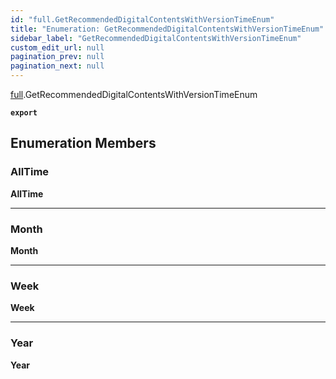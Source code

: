 ```yaml
---
id: "full.GetRecommendedDigitalContentsWithVersionTimeEnum"
title: "Enumeration: GetRecommendedDigitalContentsWithVersionTimeEnum"
sidebar_label: "GetRecommendedDigitalContentsWithVersionTimeEnum"
custom_edit_url: null
pagination_prev: null
pagination_next: null
---
```


[full](../namespaces/full.md).GetRecommendedDigitalContentsWithVersionTimeEnum

**`export`**

## Enumeration Members

### AllTime

 **AllTime**

___

### Month

 **Month**

___

### Week

 **Week**

___

### Year

 **Year**
